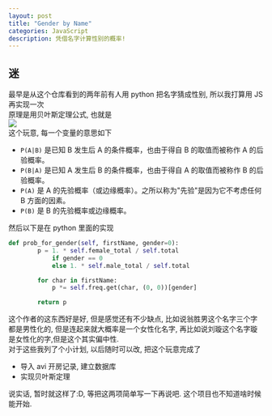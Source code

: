 ```yaml
---
layout: post
title: "Gender by Name"
categories: JavaScript
description: 凭借名字计算性别的概率!
---
```


## 迷

最早是从这个仓库看到的两年前有人用 python 把名字猜成性别, 所以我打算用 JS 再实现一次  
原理是用贝叶斯定理公式, 也就是  
![](https://wikimedia.org/api/rest_v1/media/math/render/svg/71d8066a406fb22ce08eec25dd04870779345cd3)  
这个玩意, 每一个变量的意思如下

-   `P(A|B)` 是已知 B 发生后 A 的条件概率，也由于得自 B 的取值而被称作 A 的后验概率。
-   `P(B|A)` 是已知 A 发生后 B 的条件概率，也由于得自 A 的取值而被称作 B 的后验概率。
-   `P(A)` 是 A 的先验概率（或边缘概率）。之所以称为"先验"是因为它不考虑任何 B 方面的因素。
-   `P(B)` 是 B 的先验概率或边缘概率。

然后以下是在 python 里面的实现

```python
def prob_for_gender(self, firstName, gender=0):
        p = 1. * self.female_total / self.total
            if gender == 0
            else 1. * self.male_total / self.total

        for char in firstName:
            p *= self.freq.get(char, (0, 0))[gender]

        return p
```

这个作者的这东西好是好, 但是感觉还有不少缺点, 比如说翁胜男这个名字三个字都是男性化的, 但是连起来就大概率是一个女性化名字, 再比如说刘璇这个名字璇是女性化的字,但是这个其实偏中性.  
对于这些我列了个小计划, 以后随时可以改, 把这个玩意完成了

-   导入 avi 开房记录, 建立数据库
-   实现贝叶斯定理

说实话, 暂时就这样了:D, 等把这两项简单写一下再说吧. 这个项目也不知道啥时候能开始.
